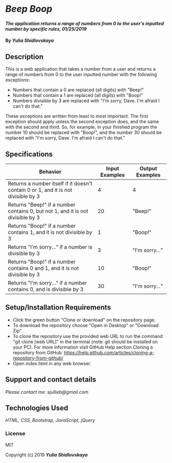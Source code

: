 # _Beep Boop_
#### _The application returns a range of numbers from 0 to the user's inputted number by specific rules, 01/25/2019_
#### By _**Yulia Shidlovskaya**_
## Description
This is a web application that takes a number from a user and returns a range of numbers from 0 to the user inputted number with the following exceptions:

* Numbers that contain a 0 are replaced (all digits) with "Beep!"
* Numbers that contain a 1 are replaced (all digits) with "Boop!"
* Numbers divisible by 3 are replaced with "I'm sorry, Dave. I'm afraid I can't do that."

These exceptions are written from least to most important. The first exception should apply unless the second exception does, and the same with the second and third. So, for example, in your finished program the number 10 should be replaced with "Boop!", and the number 30 should be replaced with "I'm sorry, Dave. I'm afraid I can't do that."

## Specifications
| Behavior                            | Input Examples | Output Examples  |
|-------------------------------------|----------------|------------------|
| Returns a number itself if it doesn't contain 0 or 1, and it is not divisible by 3                             | 4              | 4                |
| Returns "Beep!" if a number contains 0, but not 1, and it is not divisible by 3                          | 20              | "Beep!"          |
| Returns "Boop!" if a number contains 1, and it is not divisible by 3                          | 1              | "Boop!"          |
| Returns "I'm sorry..." if a number is divisible by 3                       | 3              | "I'm sorry..."   |
| Returns "Boop!" if a number contains 0 and 1, and it is not divisible by 3                    | 10             | "Boop!"          |
| Returns "I'm sorry..." if a number contains 0, and is divisible by 3 | 30             | "I'm sorry..."   |

## Setup/Installation Requirements

* Click the green button "Clone or download" on the repository page.
* To download the repository choose "Open in Desktop" or "Download Zip".
* To clone the repository use the provided web URL to run the command "git clone [web URL]" in the terminal
(note: git should be installed on your PC).  For more information visit GitHub Help section Cloning a repository from GitHub:
https://help.github.com/articles/cloning-a-repository-from-github/
* Open index.html in any web browser.

## Support and contact details

_Please contact me: sjullieb@gmail.com_

## Technologies Used

_HTML, CSS, Bootstrap, JavaScript, jQuery_

### License
MIT

Copyright (c) 2019 **_Yulia Shidlovskaya_**
